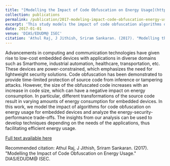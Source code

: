 ```yaml
---
title: "[Modelling the Impact of Code Obfuscation on Energy Usage](https://ceur-ws.org/Vol-1819/modsym2017-paper1.pdf)"
collection: publications
permalink: /publication/2017-modeling-impact-code-obfuscation-energy-usage
excerpt: 'This study models the impact of code obfuscation algorithms on energy usage in embedded devices, analyzing the energy-security-performance trade-offs.'
date: 2017-01-01
venue: 'DIAS/EDUDM@ ISEC'
citation: 'Athul Raj, J Jithish, Sriram Sankaran. (2017). "Modelling the Impact of Code Obfuscation on Energy Usage." DIAS/EDUDM@ ISEC.'
---
```


Advancements in computing and communication technologies have given rise to low-cost embedded devices with applications in diverse domains such as Smarthome, industrial automation, healthcare, transportation, etc. These devices are power-constrained, which emphasizes the need for lightweight security solutions. Code obfuscation has been demonstrated to provide time-limited protection of source code from inference or tampering attacks. However, the size of the obfuscated code increases with an increase in code size, which can have a negative impact on energy consumption. In particular, different transformations of the source code result in varying amounts of energy consumption for embedded devices. In this work, we model the impact of algorithms for code obfuscation on energy usage for embedded devices and analyze the energy-security-performance trade-offs. The insights from our analysis can be used to develop techniques depending on the needs of the applications, thus facilitating efficient energy usage.

[Full text available here](https://ceur-ws.org/Vol-1819/modsym2017-paper1.pdf)

Recommended citation: Athul Raj, J Jithish, Sriram Sankaran. (2017). "Modelling the Impact of Code Obfuscation on Energy Usage." DIAS/EDUDM@ ISEC.
